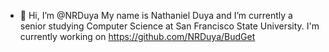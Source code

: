 - 👋 Hi, I’m @NRDuya
My name is Nathaniel Duya and I’m currently a senior studying Computer Science at San Francisco State University.
I'm currently working on https://github.com/NRDuya/BudGet

<!---
NRDuya/NRDuya is a ✨ special ✨ repository because its `README.md` (this file) appears on your GitHub profile.
You can click the Preview link to take a look at your changes.
--->
